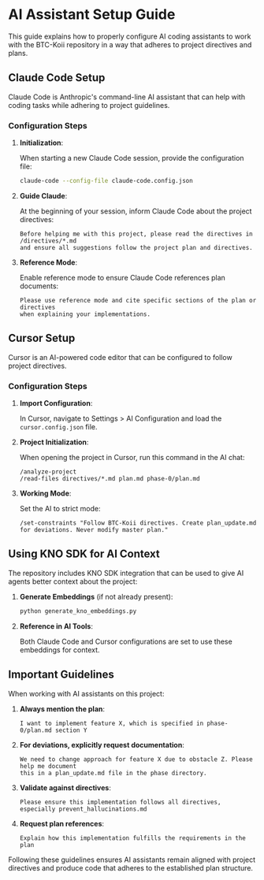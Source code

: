 # AI Assistant Setup Guide

This guide explains how to properly configure AI coding assistants to work with the BTC-Koii repository in a way that adheres to project directives and plans.

## Claude Code Setup

Claude Code is Anthropic's command-line AI assistant that can help with coding tasks while adhering to project guidelines.

### Configuration Steps

1. **Initialization**:
   
   When starting a new Claude Code session, provide the configuration file:
   
   ```bash
   claude-code --config-file claude-code.config.json
   ```

2. **Guide Claude**:
   
   At the beginning of your session, inform Claude Code about the project directives:
   
   ```
   Before helping me with this project, please read the directives in /directives/*.md 
   and ensure all suggestions follow the project plan and directives.
   ```

3. **Reference Mode**:
   
   Enable reference mode to ensure Claude Code references plan documents:
   
   ```
   Please use reference mode and cite specific sections of the plan or directives
   when explaining your implementations.
   ```

## Cursor Setup

Cursor is an AI-powered code editor that can be configured to follow project directives.

### Configuration Steps

1. **Import Configuration**:
   
   In Cursor, navigate to Settings > AI Configuration and load the `cursor.config.json` file.

2. **Project Initialization**:
   
   When opening the project in Cursor, run this command in the AI chat:
   
   ```
   /analyze-project
   /read-files directives/*.md plan.md phase-0/plan.md
   ```

3. **Working Mode**:
   
   Set the AI to strict mode:
   
   ```
   /set-constraints "Follow BTC-Koii directives. Create plan_update.md for deviations. Never modify master plan."
   ```

## Using KNO SDK for AI Context

The repository includes KNO SDK integration that can be used to give AI agents better context about the project:

1. **Generate Embeddings** (if not already present):
   
   ```bash
   python generate_kno_embeddings.py
   ```

2. **Reference in AI Tools**:
   
   Both Claude Code and Cursor configurations are set to use these embeddings for context.

## Important Guidelines

When working with AI assistants on this project:

1. **Always mention the plan**:
   ```
   I want to implement feature X, which is specified in phase-0/plan.md section Y
   ```

2. **For deviations, explicitly request documentation**:
   ```
   We need to change approach for feature X due to obstacle Z. Please help me document 
   this in a plan_update.md file in the phase directory.
   ```

3. **Validate against directives**:
   ```
   Please ensure this implementation follows all directives, especially prevent_hallucinations.md
   ```

4. **Request plan references**:
   ```
   Explain how this implementation fulfills the requirements in the plan
   ```

Following these guidelines ensures AI assistants remain aligned with project directives and produce code that adheres to the established plan structure.